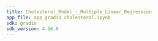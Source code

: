 ```yaml
---
title: Cholesterol_Model_-_Multiple_Linear_Regression
app_file: app_gradio_cholesterol.ipynb
sdk: gradio
sdk_version: 4.16.0
---
```

